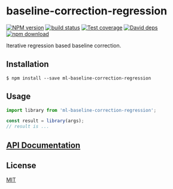 # baseline-correction-regression

  [![NPM version][npm-image]][npm-url]
  [![build status][travis-image]][travis-url]
  [![Test coverage][codecov-image]][codecov-url]
  [![David deps][david-image]][david-url]
  [![npm download][download-image]][download-url]

Iterative regression based baseline correction.

## Installation

`$ npm install --save ml-baseline-correction-regression`

## Usage

```js
import library from 'ml-baseline-correction-regression';

const result = library(args);
// result is ...
```

## [API Documentation](https://mljs.github.io/baseline-correction-regression/)

## License

  [MIT](./LICENSE)

[npm-image]: https://img.shields.io/npm/v/ml-baseline-correction-regression.svg?style=flat-square
[npm-url]: https://npmjs.org/package/ml-baseline-correction-regression
[travis-image]: https://img.shields.io/travis/mljs/baseline-correction-regression/master.svg?style=flat-square
[travis-url]: https://travis-ci.org/mljs/baseline-correction-regression
[codecov-image]: https://img.shields.io/codecov/c/github/mljs/baseline-correction-regression.svg?style=flat-square
[codecov-url]: https://codecov.io/gh/mljs/baseline-correction-regression
[david-image]: https://img.shields.io/david/mljs/baseline-correction-regression.svg?style=flat-square
[david-url]: https://david-dm.org/mljs/baseline-correction-regression
[download-image]: https://img.shields.io/npm/dm/ml-baseline-correction-regression.svg?style=flat-square
[download-url]: https://npmjs.org/package/ml-baseline-correction-regression
